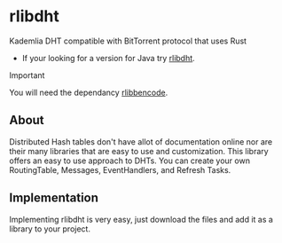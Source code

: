 # rlibdht
Kademlia DHT compatible with BitTorrent protocol that uses Rust
- If your looking for a version for Java try [rlibdht](https://github.com/sectorrent/jlibdht).

> [!IMPORTANT]
> You will need the dependancy [rlibbencode](https://github.com/sectorrent/rlibbencode).

About
-----
Distributed Hash tables don't have allot of documentation online nor are their many libraries that are easy to use and customization. This library offers an easy to use approach to DHTs. You can create your own RoutingTable, Messages, EventHandlers, and Refresh Tasks.

Implementation
-----
Implementing rlibdht is very easy, just download the files and add it as a library to your project.
